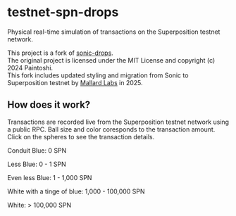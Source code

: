 # testnet-spn-drops

Physical real-time simulation of transactions on the Superposition testnet network.

This project is a fork of [sonic-drops](https://github.com/paintoshi/sonic-drops).  
The original project is licensed under the MIT License and copyright (c) 2024 Paintoshi.  
This fork includes updated styling and migration from Sonic to Superposition testnet by [Mallard Labs](https://github.com/mallardlabs) in 2025.

## How does it work?

Transactions are recorded live from the Superposition testnet network using a public RPC.
Ball size and color coresponds to the transaction amount.
Click on the spheres to see the transaction details.


Conduit Blue: 0 SPN

Less Blue: 0 - 1 SPN

Even less Blue: 1 - 1,000 SPN

White with a tinge of blue: 1,000 - 100,000 SPN

White: > 100,000 SPN

